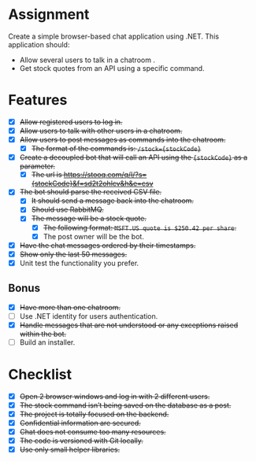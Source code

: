# Assignment

Create a simple browser-based chat application using .NET. This application should:

* Allow several users to talk in a chatroom .
* Get stock quotes from an API using a specific command.

# Features

* [x] ~~Allow registered users to log in.~~
* [x] ~~Allow users to talk with other users in a chatroom.~~
* [x] ~~Allow users to post messages as commands into the chatroom.~~
  * [x] ~~The format of the commands is: `/stock={stockCode}`~~
* [x] ~~Create a decoupled bot that will call an API using the `{stockCode}` as a parameter.~~
  * [x] ~~The url is https://stooq.com/q/l/?s={stockCode}&f=sd2t2ohlcv&h&e=csv~~
* [x] ~~The bot should parse the received CSV file.~~
  * [x] ~~It should send a message back into the chatroom.~~
  * [x] ~~Should use RabbitMQ.~~ 
  * [x] ~~The message will be a stock quote.~~
    * [x] ~~The following format: `MSFT.US quote is $250.42 per share`.~~
    * [x] The post owner will be the bot.
* [x] ~~Have the chat messages ordered by their timestamps.~~
* [x] ~~Show only the last 50 messages.~~
* [x] Unit test the functionality you prefer.

## Bonus

* [x] ~~Have more than one chatroom.~~
* [ ] Use .NET identity for users authentication.
* [x] ~~Handle messages that are not understood or any exceptions raised within the bot.~~
* [ ] Build an installer.

# Checklist

* [x] ~~Open 2 browser windows and log in with 2 different users.~~
* [x] ~~The stock command isn’t being saved on the database as a post.~~
* [X] ~~The project is totally focused on the backend.~~
* [x] ~~Confidential information are secured.~~
* [x] ~~Chat does not consume too many resources.~~
* [x] ~~The code is versioned with Git locally.~~
* [x] ~~Use only small helper libraries.~~